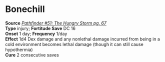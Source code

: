 # Bonechill

**Source** [_Pathfinder #51: The Hungry Storm pg. 67_](http://paizo.com/pathfinder/v5748btpy8kgv)  
**Type** injury; **Fortitude Save** DC 16  
**Onset** 1 day; **Frequency** 1/day  
**Effect** 1d4 Dex damage and any nonlethal damage incurred from being in a cold environment becomes lethal damage (though it can still cause hypothermia)  
**Cure** 2 consecutive saves